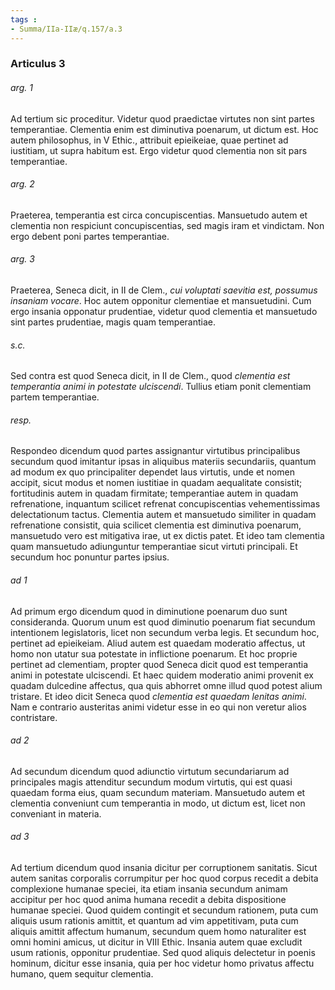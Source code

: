 ```yaml
---
tags : 
- Summa/IIa-IIæ/q.157/a.3
---
```


### Articulus 3

###### arg. 1
Ad tertium sic proceditur. Videtur quod praedictae virtutes non sint partes temperantiae. Clementia enim est diminutiva poenarum, ut dictum est. Hoc autem philosophus, in V Ethic., attribuit epieikeiae, quae pertinet ad iustitiam, ut supra habitum est. Ergo videtur quod clementia non sit pars temperantiae.

###### arg. 2
Praeterea, temperantia est circa concupiscentias. Mansuetudo autem et clementia non respiciunt concupiscentias, sed magis iram et vindictam. Non ergo debent poni partes temperantiae.

###### arg. 3
Praeterea, Seneca dicit, in II de Clem., *cui voluptati saevitia est, possumus insaniam vocare*. Hoc autem opponitur clementiae et mansuetudini. Cum ergo insania opponatur prudentiae, videtur quod clementia et mansuetudo sint partes prudentiae, magis quam temperantiae.

###### s.c.
Sed contra est quod Seneca dicit, in II de Clem., quod *clementia est temperantia animi in potestate ulciscendi*. Tullius etiam ponit clementiam partem temperantiae.

###### resp.
Respondeo dicendum quod partes assignantur virtutibus principalibus secundum quod imitantur ipsas in aliquibus materiis secundariis, quantum ad modum ex quo principaliter dependet laus virtutis, unde et nomen accipit, sicut modus et nomen iustitiae in quadam aequalitate consistit; fortitudinis autem in quadam firmitate; temperantiae autem in quadam refrenatione, inquantum scilicet refrenat concupiscentias vehementissimas delectationum tactus. Clementia autem et mansuetudo similiter in quadam refrenatione consistit, quia scilicet clementia est diminutiva poenarum, mansuetudo vero est mitigativa irae, ut ex dictis patet. Et ideo tam clementia quam mansuetudo adiunguntur temperantiae sicut virtuti principali. Et secundum hoc ponuntur partes ipsius.

###### ad 1
Ad primum ergo dicendum quod in diminutione poenarum duo sunt consideranda. Quorum unum est quod diminutio poenarum fiat secundum intentionem legislatoris, licet non secundum verba legis. Et secundum hoc, pertinet ad epieikeiam. Aliud autem est quaedam moderatio affectus, ut homo non utatur sua potestate in inflictione poenarum. Et hoc proprie pertinet ad clementiam, propter quod Seneca dicit quod est temperantia animi in potestate ulciscendi. Et haec quidem moderatio animi provenit ex quadam dulcedine affectus, qua quis abhorret omne illud quod potest alium tristare. Et ideo dicit Seneca quod *clementia est quaedam lenitas animi*. Nam e contrario austeritas animi videtur esse in eo qui non veretur alios contristare.

###### ad 2
Ad secundum dicendum quod adiunctio virtutum secundariarum ad principales magis attenditur secundum modum virtutis, qui est quasi quaedam forma eius, quam secundum materiam. Mansuetudo autem et clementia conveniunt cum temperantia in modo, ut dictum est, licet non conveniant in materia.

###### ad 3
Ad tertium dicendum quod insania dicitur per corruptionem sanitatis. Sicut autem sanitas corporalis corrumpitur per hoc quod corpus recedit a debita complexione humanae speciei, ita etiam insania secundum animam accipitur per hoc quod anima humana recedit a debita dispositione humanae speciei. Quod quidem contingit et secundum rationem, puta cum aliquis usum rationis amittit, et quantum ad vim appetitivam, puta cum aliquis amittit affectum humanum, secundum quem homo naturaliter est omni homini amicus, ut dicitur in VIII Ethic. Insania autem quae excludit usum rationis, opponitur prudentiae. Sed quod aliquis delectetur in poenis hominum, dicitur esse insania, quia per hoc videtur homo privatus affectu humano, quem sequitur clementia.

